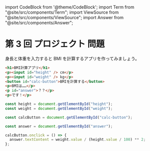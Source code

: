 import CodeBlock from '@theme/CodeBlock';
import Term from "@site/src/components/Term";
import ViewSource from "@site/src/components/ViewSource";
import Answer from "@site/src/components/Answer";

# 第 3 回 プロジェクト 問題

身長と体重を入力すると BMI を計算するアプリを作ってみましょう。

<Answer>

```html title="index.html"
<h1>BMI計算アプリ</h1>
<p><input id="height" /> cm</p>
<p><input id="weight" /> kg</p>
<button id="calc-button">BMIを計算する</button>
<p>BMIは……</p>
<p id="answer">？？</p>
<p>です！</p>
```

```javascript title="script.js"
const height = document.getElementById("height");
const weight = document.getElementById("weight");

const calcButton = document.getElementById("calc-button");

const answer = document.getElementById("answer");

calcButton.onclick = () => {
  answer.textContent = weight.value / (height.value / 100) ** 2;
};
```

<!-- <ViewSource path="/src/pages/exercise/lecture3/project-bmi/_samples/bmi" /> -->

</Answer>
